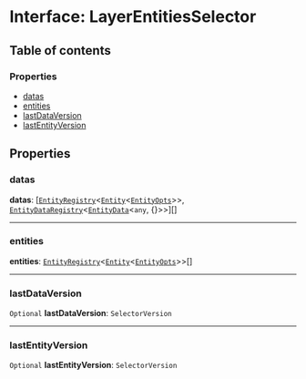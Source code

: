 # Interface: LayerEntitiesSelector

## Table of contents

### Properties

* [datas](/auto-docs/fixed-layout-editor/interfaces/LayerEntitiesSelector.md#datas)
* [entities](/auto-docs/fixed-layout-editor/interfaces/LayerEntitiesSelector.md#entities)
* [lastDataVersion](/auto-docs/fixed-layout-editor/interfaces/LayerEntitiesSelector.md#lastdataversion)
* [lastEntityVersion](/auto-docs/fixed-layout-editor/interfaces/LayerEntitiesSelector.md#lastentityversion)

## Properties

### datas

**datas**: \[[`EntityRegistry`](/auto-docs/fixed-layout-editor/interfaces/EntityRegistry.md)<[`Entity`](/auto-docs/fixed-layout-editor/classes/Entity-1.md)<[`EntityOpts`](/auto-docs/fixed-layout-editor/interfaces/EntityOpts.md)>>, [`EntityDataRegistry`](/auto-docs/fixed-layout-editor/interfaces/EntityDataRegistry.md)<[`EntityData`](/auto-docs/fixed-layout-editor/classes/EntityData.md)<`any`, {}>>]\[]

***

### entities

**entities**: [`EntityRegistry`](/auto-docs/fixed-layout-editor/interfaces/EntityRegistry.md)<[`Entity`](/auto-docs/fixed-layout-editor/classes/Entity-1.md)<[`EntityOpts`](/auto-docs/fixed-layout-editor/interfaces/EntityOpts.md)>>\[]

***

### lastDataVersion

`Optional` **lastDataVersion**: `SelectorVersion`

***

### lastEntityVersion

`Optional` **lastEntityVersion**: `SelectorVersion`
